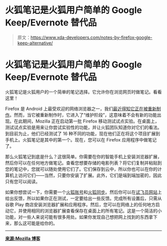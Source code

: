 # 火狐笔记是火狐用户简单的 Google Keep/Evernote 替代品

> 原文：<https://www.xda-developers.com/notes-by-firefox-google-keep-alternative/>

# 火狐笔记是火狐用户简单的 Google Keep/Evernote 替代品

火狐笔记是火狐用户的一个简单的笔记选择。它允许你在浏览网页时做笔记。看看这里！

Firefox 是 Android 上最受欢迎的网络浏览器之一，我们[最近得知它正在被重新制作](https://www.xda-developers.com/firefox-android-maintenance-new-browser/)。然而，当它被重新制作时，它进入了“维护阶段”，这意味着不会有新的功能出现。在此期间，Mozilla 正在启动第一批 Firefox 移动测试试点实验。在桌面上，测试试点实验是用来让你尝试实验性的功能，并让火狐团队知道你对它们的看法。到目前为止，他们已经测试了 16 种不同的功能，现在他们正在将这个项目扩展到手机上。火狐笔记是其中的第一个。现在，您可以在 Firefox 应用程序中做笔记了。

那么火狐笔记到底是什么？这很简单。你需要在你的智能手机上安装浏览器扩展，然后你可以在任何地方做笔记。查看您想要存储的电影列表？将它们复制并粘贴到您的笔记中，您就可以随处使用它们了。它们保存到云中，所以你也可以在你的计算机上访问它们——当然，只要你安装了扩展。此外，它们是端到端加密的，因此只有您可以阅读。

如果你想尝试一下，你需要一个[火狐账号](https://www.mozilla.org/en-US/firefox/accounts/)和[火狐同步](https://www.mozilla.org/en-US/firefox/features/sync/)。然后你可以在[试飞员网站](https://testpilot.firefox.com)上给出反馈，所以如果你正在测试，一定要给出一些反馈。完成所有设置后，只需从谷歌 Play 商店安装浏览器扩展和应用程序。然后，您可以在网络上的任何地方启动它，并使用相同的浏览器扩展查看保存在桌面上的所有笔记。这是一个简洁的小功能，对一些人来说可能有很多用处。如果你发现自己想把网上找到的东西拿下来，那么这可能是给你的。

* * *

[**来源:Mozilla 博客**](https://blog.mozilla.org/blog/2018/07/10/introducing-firefoxs-first-mobile-test-pilot-experiments-lockbox-and-notes/)